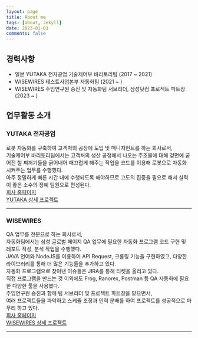 ```yaml
---
layout: page
title: About me
tags: [about, Jekyll]
date: 2023-01-01
comments: false
---
```

    
## 경력사항
* 일본 YUTAKA 전자공업 기술제어부 바리토리팀 (2017 ~ 2021)
* WISEWIRES 테스트사업본부 자동화팀 (2021 ~ )
* WISEWIRES 주임연구원 승진 및 자동화팀 서브리더, 삼성닷컴 프로젝트 파트장 (2023 ~ )

## 업무활동 소개
### YUTAKA 전자공업
로봇 자동화를 구축하여 고객처의 공장에 도입 및 매니지먼트를 하는 회사로서,<br>
기술제어부 바리토리팀에서는 고객처의 생산 공정에서 나오는 주조물에 대해 겉면에 굳어진 철 찌꺼기들을 긁어내어 매끄럽게 해주는 작업을
코드를 이용해 로봇으로 자동화 시켜주는 업무를 수행했다.<br>
아주 정밀하게 빠른 시간 내에 수행되도록 해야하므로 고도의 집중을 필요로 해서 실력이 좋은 소수의 정예 팀원으로 편성된다.<br>
[회사 홈페이지](https://www.ytk-e.com/)<br>
<a class="btn-info" href="{{ site.url }}/tags/#YUTAKA">YUTAKA 상세 프로젝트</a><br>

---

### WISEWIRES
QA 업무를 전문으로 하는 회사로서,<br>
자동화팀에서는 삼성 글로벌 페이지 QA 업무에 필요한 자동화 프로그램 코드 구현 및 레포트 작성, 분석 작업을 수행했다.<br>
JAVA 언어와 NodeJS를 이용하여 API Request, 크롤링 기능을 구현하였고, 다양한 라이브러리를 통해 더 많은 기능들을 추가하고 있다.<br>
자동화 프로그램으로 찾아낸 이슈들은 JIRA를 통해 티켓을 올리고 있다.<br>
직접 프로그램을 만드는 것 이외에도 Frog, Ranorex, Postman 등 QA 자동화에 필요한 다양한 툴을 사용했다.<br>
주임연구원 승진과 함께 팀 서브리더 및 프로젝트 파트장을 맡으면서,<br>
여러 프로젝트들을 파악하고 스케쥴 조정과 인력 분배를 하여 프로젝트를 성공적으로 마무리 하고 있다.<br>
[회사 홈페이지](https://www.wisewires.com/)<br>
<a class="btn-info" href="{{ site.url }}/tags/#WISEWIRES">WISEWIRES 상세 프로젝트</a><br>

---